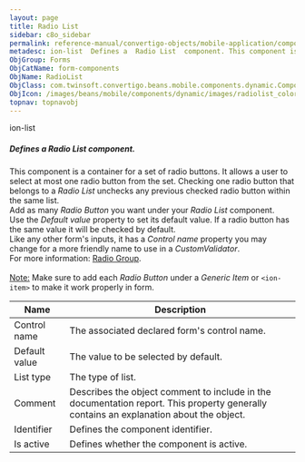 ```yaml
---
layout: page
title: Radio List
sidebar: c8o_sidebar
permalink: reference-manual/convertigo-objects/mobile-application/components/form-components/radio-list/
metadesc: ion-list  Defines a  Radio List  component. This component is a container for a set of radio buttons. It allows a user to select at most one radio but
ObjGroup: Forms
ObjCatName: form-components
ObjName: RadioList
ObjClass: com.twinsoft.convertigo.beans.mobile.components.dynamic.ComponentManager$1
ObjIcon: /images/beans/mobile/components/dynamic/images/radiolist_color_32x32.png
topnav: topnavobj
---
```

ion-list<br/>

##### Defines a <i>Radio List</i> component.<br/>
This component is a container for a set of radio buttons. It allows a user to select at most one radio button from the set. Checking one radio button that belongs to a <i>Radio List</i> unchecks any previous checked radio button within the same list.<br/>
Add as many <i>Radio Button</i> you want under your <i>Radio List</i> component.<br/>
Use the <i>Default value</i> property to set its default value. If a radio button has the same value it will be checked by default.<br/>
Like any other form's inputs, it has a <i>Control name</i> property you may change for a more friendly name to use in a <i>CustomValidator</i>.<br/>
 For more information: <a href='https://ionicframework.com/docs/v3/api/components/radio/RadioGroup/' target='_blank'>Radio Group</a>.<br/>
<br/>
<span class='orangetwinsoft'><u>Note:</u></span> Make sure to add each <i>Radio Button</i> under a <i>Generic Item</i> or <code>&lt;ion-item&gt;</code> to make it work properly in form.

Name | Description 
--- | ---
Control name | The associated declared form's control name.
Default value | The value to be selected by default.
List type | The type of list.
Comment | Describes the object comment to include in the documentation report.  This property generally contains an explanation about the object. 
Identifier | Defines the component identifier.  
Is active | Defines whether the component is active. 


